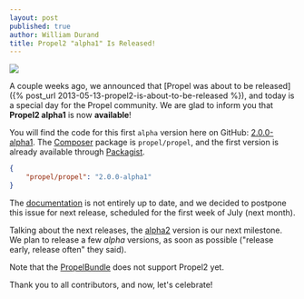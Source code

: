 ```yaml
---
layout: post
published: true
author: William Durand
title: Propel2 "alpha1" Is Released!
---
```


![](https://a248.e.akamai.net/assets.github.com/images/icons/emoji/fireworks.png)

A couple weeks ago, we announced that [Propel was about to be
released]({% post_url 2013-05-13-propel2-is-about-to-be-released %}),
and today is a special day for the Propel community. We are glad to inform you
that **Propel2 alpha1** is now **available**!

<!-- more -->

You will find the code for this first `alpha` version here on GitHub:
[2.0.0-alpha1](https://github.com/propelorm/Propel2/tree/2.0.0-alpha1).
The [Composer](http://getcomposer.org) package is `propel/propel`, and the first
version is already available through
[Packagist](https://packagist.org/packages/propel/propel).

```json
{
    "propel/propel": "2.0.0-alpha1"
}
```

The [documentation](https://github.com/propelorm/Propel2/pull/316) is not
entirely up to date, and we decided to postpone this issue for next release,
scheduled for the first week of July (next month).

Talking about the next releases, the
[alpha2](https://github.com/propelorm/Propel2/issues?milestone=3&state=open)
version is our next milestone. We plan to release a few _alpha_ versions, as
soon as possible ("release early, release often" they said).

Note that the [PropelBundle](http://github.com/propelorm/PropelBundle) does not
support Propel2 yet.

Thank you to all contributors, and now, let's celebrate!

